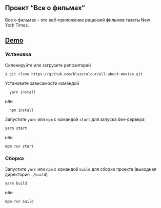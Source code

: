 ## Проект “Все о фильмах”

Все о фильмах - это веб-приложение рецензий фильмов газеты New York Times.

## [Demo](http://all-about-movie.surge.sh/)

### Установка
  Склонируйте или загрузите репозиторий
  ```Shell
  $ git clone https://github.com/blazecolour/all-about-movies.git
  ```
  Установите зависимости командой
  ```shell
    yarn install
  ```
  или
  ```shell
    npm install
  ```
  
  Запустите `yarn` или `npm` с командой `start` для запуска dev-сервера
  ```Shell
  yarn start
  ```
  или
  ```Shell
  npm run start
  ```
### Сборка
  Запустите `yarn` или `npm` с командой `build` для сборки проекта (выходная директория `./build`)
```Shell
yarn build
```
  или
```Shell
npm run build
```
